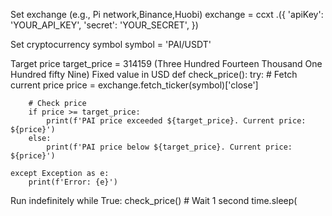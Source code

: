Set exchange (e.g., Pi network,Binance,Huobi)
exchange = ccxt .({
    'apiKey': 'YOUR_API_KEY',
    'secret': 'YOUR_SECRET',
})

Set cryptocurrency symbol
symbol = 'PAI/USDT'

Target price
target_price = 314159  (Three Hundred Fourteen Thousand One Hundred fifty Nine)
Fixed value in USD 
def check_price():
    try:
        # Fetch current price
        price = exchange.fetch_ticker(symbol)['close']
        
        # Check price
        if price >= target_price:
            print(f'PAI price exceeded ${target_price}. Current price: ${price}')
        else:
            print(f'PAI price below ${target_price}. Current price: ${price}')
    
    except Exception as e:
        print(f'Error: {e}')

Run indefinitely
while True:
    check_price()
    # Wait 1 second
    time.sleep(
